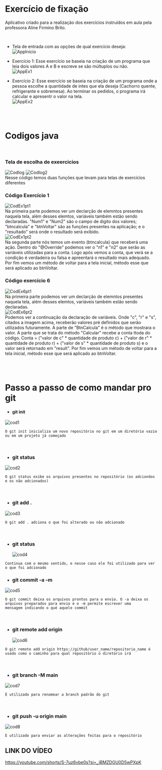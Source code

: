 # Exercício de fixação

Aplicativo criado para a realização dos exercícios instruídos em aula pela professora Aline Firmino Brito.

<br>

- Tela de entrada com as opções de qual exercício deseja:<br>
![AppInicio](https://github.com/MilitaoMatheus/EX_Pam/assets/127455174/be3a579d-6886-47ba-b130-a505398f84bf)


- Exercício 1:
Esse exercício se baseia na criação de um programa que leia dois valores A e B e escreve se são múltuplos ou não.<br>
![AppEx1](https://github.com/MilitaoMatheus/EX_Pam/assets/127455174/d28c6746-b0e5-4e28-890d-73c06a2de10b)


- Exercício 2:
Esse exercício se baseia na criação de um programa onde a pessoa escolhe a quantidade de intes que ela deseja (Cachorro quente, refrigerante e sobremesa). Ao terminar os pedidos, o programa irá calcular e apresentr o valor na tela.<br>
 ![AppEx2](https://github.com/MilitaoMatheus/EX_Pam/assets/127455174/de94d69c-9443-4b81-b4bb-487b3bfea5e0)


<br>
<br>

# Codigos java
<br>

### Tela de escolha de exeercicios <br>

![Codlog](https://github.com/MilitaoMatheus/ApliativoEx/assets/127455174/1152de3d-2a34-4f58-8356-3ac54d0276f2)
![Codlog2](https://github.com/MilitaoMatheus/ApliativoEx/assets/127455174/065bcd04-ea10-41c1-af60-b42d63f06467)
<br>
Nesse código temos duas funções que levam para telas de exercícios diferentes
<br>

### Código Exercício 1

![CodEx1pt1](https://github.com/MilitaoMatheus/ApliativoEx/assets/127455174/9236a70b-382b-477d-8e02-bbc666d6ad59)
<br>
Na primeira parte podemos ver um declarção de elemntos presentes naquela tela, além desses elemtos,
variáveis também estão sendo declaradas. "Num1" e "Num2" são o campo de digito dos valores;
"btncalcula" e "btnVoltar" são as funções presentes na aplicação; e o "resultado" será 
onde o resultado será exibido. 
<br>
![CodEx1pt2](https://github.com/MilitaoMatheus/ApliativoEx/assets/127455174/fda866ea-860a-47a4-af39-e6772920a16f)
<br>
Na segunda parte nós temos um evento (btncalcula) que receberá uma ação. 
Dentro do "@Override" podemos ver o "n1" e "n2" que serão as variáveis utilizadas para
a conta. Logo após vemos a conta, que verá se a condição é verdadeira ou falsa e apreentará o
resultado mais adequado.
Por fim vemos um método de voltar para a tela inicial, método esse que será aplicado ao btnVoltar.
<br>

### Código exercício 6

![CodEx6pt1](https://github.com/MilitaoMatheus/ApliativoEx/assets/127455174/4217884d-a257-4db5-a914-ae1c6835b9d0)
<br>
Na primeira parte podemos ver um declarção de elemntos presentes naquela tela, além desses elemtos,
variáveis também estão sendo declaradas.
<br>
![CodEx6pt2](https://github.com/MilitaoMatheus/ApliativoEx/assets/127455174/f382eb0d-77f1-43a8-bc6d-82331ee7b6e7)
<br>
Podemos ver a continuação da declaração de variáveis. Onde "c", "r" e "s", citados a imagem acima, 
receberão valores pré definidos que serão utilizados futuramente.
A parte de "BtnCalcula" é o método que mostrara o valor.
A parte que se trata do método "Calcular" recebe a conta ttoda do código. 
Conta = ("valor de c" * quantidade de produto c) + ("valor de r" * quantidade de produto r) + ("valor de s" * quantidade de produto s)
e o valor será retornado em "result".
Por fim vemos um método de voltar para a tela inicial, método esse que será aplicado ao btnVoltar.

<br>
<br>

# Passo a passo de como mandar pro git
- #### git init <br>
 ![cod1](https://github.com/MilitaoMatheus/ApliativoEx/assets/127455174/86fa4230-aab6-4607-95e9-ad0f5cf6ef2a)
  
```
O git init inicializa um novo repositório no git em um diretório vazio ou em um projeto já começado 
```

<br>
  
- ### git status <br>
 ![cod2](https://github.com/MilitaoMatheus/ApliativoEx/assets/127455174/ba7dda37-0678-4bda-85fa-58bae1ee1c6c)


```
O git status exibe os arquivos presentes no repositório (os adciondos e os não adcionados)
```

<br>

- ### git add . <br>
![cod3](https://github.com/MilitaoMatheus/ApliativoEx/assets/127455174/43779a57-9826-433f-8e1b-161c88dbb757)

```
O git add . adciona o que foi alterado ou não adcionado 
```

<br>

- ### git status <br>
  ![cod4](https://github.com/MilitaoMatheus/ApliativoEx/assets/127455174/bade21ac-6566-4084-93ee-31d30d752a8a)

```
Continua com o mesmo sentido, e nesse caso ele foi utilizado para ver o que foi adcionado
```

- ### git commit -a -m <br>
![cod5](https://github.com/MilitaoMatheus/ApliativoEx/assets/127455174/aeecd7e5-b0f1-41f6-b62b-ad69b23df174)

```
O git commit deixa os arquivos prontos para o envio. O -a deixa os arquivos preparados para envio e o -m permite escrever uma
mensagem indicando o qué aquele commit
```
   
<br>
  
- ### git remote add origin <br>
  ![cod6](https://github.com/MilitaoMatheus/ApliativoEx/assets/127455174/03741653-6d7c-4271-bd0d-729f3b7653b5)

```
O git remote add origin https://github/user_name/repositorio_name é usado como o caminho para qual repositório o diretório irá
```

<br>

- ### git branch -M main <br>
![cod7](https://github.com/MilitaoMatheus/ApliativoEx/assets/127455174/abb55373-7e65-4e17-849f-c4e1e475cd6e)

```
É utilizado para renomear a branch padrão do git
```

<br>


- ### git push -u origin main <br>
![cod8](https://github.com/MilitaoMatheus/ApliativoEx/assets/127455174/8a6c76bf-8f49-494b-a06f-14db194cfc9e)

```
É utilizado para enviar as alterações feitas para o repositório
```

## LINK DO VÍDEO 
https://youtube.com/shorts/S-7uz6vbe0s?si=_jBMZDGU0D5wPXpK
